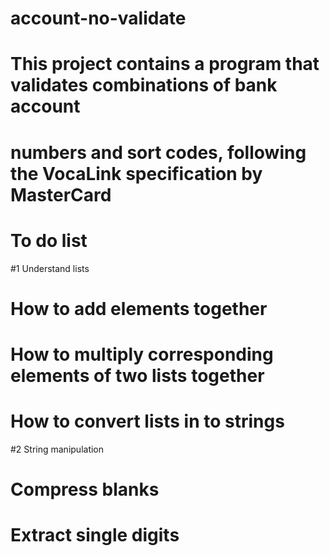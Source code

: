 # account-no-validate
# This project contains a program that validates combinations of bank account
# numbers and sort codes, following the VocaLink specification by MasterCard

# To do list

#1 Understand lists
#  How to add elements together
#  How to multiply corresponding elements of two lists together
#  How to convert lists in to strings

#2 String manipulation
#  Compress blanks
#  Extract single digits
